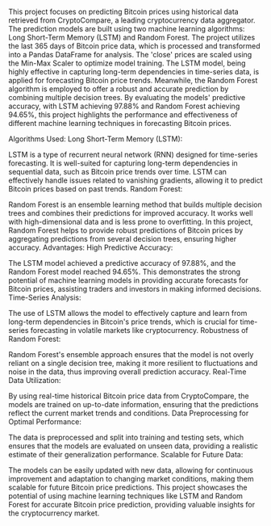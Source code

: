 


This project focuses on predicting Bitcoin prices using historical data retrieved from CryptoCompare, a leading cryptocurrency data aggregator. The prediction models are built using two machine learning algorithms: Long Short-Term Memory (LSTM) and Random Forest. The project utilizes the last 365 days of Bitcoin price data, which is processed and transformed into a Pandas DataFrame for analysis. The 'close' prices are scaled using the Min-Max Scaler to optimize model training. The LSTM model, being highly effective in capturing long-term dependencies in time-series data, is applied for forecasting Bitcoin price trends. Meanwhile, the Random Forest algorithm is employed to offer a robust and accurate prediction by combining multiple decision trees. By evaluating the models' predictive accuracy, with LSTM achieving 97.88% and Random Forest achieving 94.65%, this project highlights the performance and effectiveness of different machine learning techniques in forecasting Bitcoin prices.

Algorithms Used:
Long Short-Term Memory (LSTM):

LSTM is a type of recurrent neural network (RNN) designed for time-series forecasting. It is well-suited for capturing long-term dependencies in sequential data, such as Bitcoin price trends over time. LSTM can effectively handle issues related to vanishing gradients, allowing it to predict Bitcoin prices based on past trends.
Random Forest:

Random Forest is an ensemble learning method that builds multiple decision trees and combines their predictions for improved accuracy. It works well with high-dimensional data and is less prone to overfitting. In this project, Random Forest helps to provide robust predictions of Bitcoin prices by aggregating predictions from several decision trees, ensuring higher accuracy.
Advantages:
High Predictive Accuracy:

The LSTM model achieved a predictive accuracy of 97.88%, and the Random Forest model reached 94.65%. This demonstrates the strong potential of machine learning models in providing accurate forecasts for Bitcoin prices, assisting traders and investors in making informed decisions.
Time-Series Analysis:

The use of LSTM allows the model to effectively capture and learn from long-term dependencies in Bitcoin's price trends, which is crucial for time-series forecasting in volatile markets like cryptocurrency.
Robustness of Random Forest:

Random Forest's ensemble approach ensures that the model is not overly reliant on a single decision tree, making it more resilient to fluctuations and noise in the data, thus improving overall prediction accuracy.
Real-Time Data Utilization:

By using real-time historical Bitcoin price data from CryptoCompare, the models are trained on up-to-date information, ensuring that the predictions reflect the current market trends and conditions.
Data Preprocessing for Optimal Performance:

The data is preprocessed and split into training and testing sets, which ensures that the models are evaluated on unseen data, providing a realistic estimate of their generalization performance.
Scalable for Future Data:

The models can be easily updated with new data, allowing for continuous improvement and adaptation to changing market conditions, making them scalable for future Bitcoin price predictions.
This project showcases the potential of using machine learning techniques like LSTM and Random Forest for accurate Bitcoin price prediction, providing valuable insights for the cryptocurrency market.






